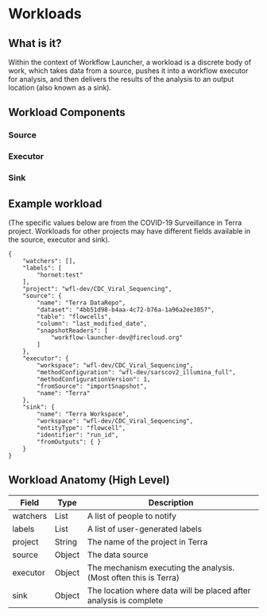 # Workloads

## What is it?
Within the context of Workflow Launcher, a workload is a discrete body of work, which takes data from a source, pushes it into a workflow executor for analysis, and then delivers the results of the analysis to an output location (also known as a sink).

## Workload Components
### Source
### Executor
### Sink

## Example workload 
(The specific values below are from the COVID-19 Surveillance in Terra project. Workloads for other projects may have different fields available in the source, executor and sink).

```
{
    "watchers": [],
    "labels": [
        "hornet:test"
    ],
    "project": "wfl-dev/CDC_Viral_Sequencing",
    "source": {
        "name": "Terra DataRepo",
        "dataset": "4bb51d98-b4aa-4c72-b76a-1a96a2ee3057",
        "table": "flowcells",
        "column": "last_modified_date",
        "snapshotReaders": [
            "workflow-launcher-dev@firecloud.org"
        ]
    },
    "executor": {
        "workspace": "wfl-dev/CDC_Viral_Sequencing",
        "methodConfiguration": "wfl-dev/sarscov2_illumina_full",
        "methodConfigurationVersion": 1,
        "fromSource": "importSnapshot",
        "name": "Terra"
    },
    "sink": {
        "name": "Terra Workspace",
        "workspace": "wfl-dev/CDC_Viral_Sequencing",
        "entityType": "flowcell",
        "identifier": "run_id",
        "fromOutputs": { }
    }
}
```

## Workload Anatomy (High Level)

| Field    | Type | Description                     |
|----------|------|---------------------------------|
| watchers | List | A list of people to notify |
| labels   | List | A list of user-generated labels |
| project  | String | The name of the project in Terra |
| source   | Object | The data source |
| executor   | Object | The mechanism executing the analysis. (Most often this is Terra)|
| sink   | Object | The location where data will be placed after analysis is complete|
